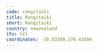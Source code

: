 ```yaml
---
code: rangitaiki
title: Rangitaiki
short: Rangitaiki
country: newzealand
itu: nzl
coordinates: -38.83389,176.41694
---
```

